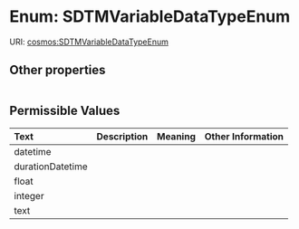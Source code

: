 
# Enum: SDTMVariableDataTypeEnum




URI: [cosmos:SDTMVariableDataTypeEnum](https://www.cdisc.org/cosmos/1-0SDTMVariableDataTypeEnum)


## Other properties

|  |  |  |
| --- | --- | --- |

## Permissible Values

| Text | Description | Meaning | Other Information |
| :--- | :---: | :---: | ---: |
| datetime |  |  |  |
| durationDatetime |  |  |  |
| float |  |  |  |
| integer |  |  |  |
| text |  |  |  |

